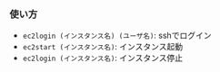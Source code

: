 ### 使い方
- `ec2login (インスタンス名) (ユーザ名)`: sshでログイン
- `ec2start (インスタンス名)`: インスタンス起動
- `ec2login (インスタンス名)`: インスタンス停止
